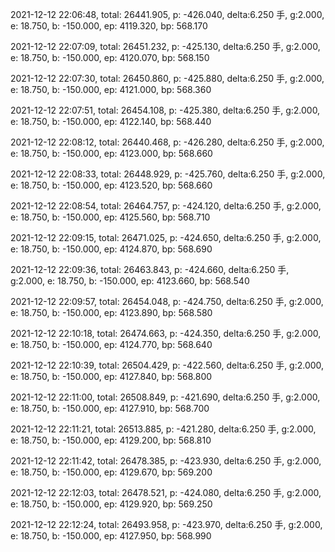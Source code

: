 2021-12-12 22:06:48, total: 26441.905, p: -426.040, delta:6.250 手, g:2.000, e: 18.750, b: -150.000, ep: 4119.320, bp: 568.170

2021-12-12 22:07:09, total: 26451.232, p: -425.130, delta:6.250 手, g:2.000, e: 18.750, b: -150.000, ep: 4120.070, bp: 568.150

2021-12-12 22:07:30, total: 26450.860, p: -425.880, delta:6.250 手, g:2.000, e: 18.750, b: -150.000, ep: 4121.000, bp: 568.360

2021-12-12 22:07:51, total: 26454.108, p: -425.380, delta:6.250 手, g:2.000, e: 18.750, b: -150.000, ep: 4122.140, bp: 568.440

2021-12-12 22:08:12, total: 26440.468, p: -426.280, delta:6.250 手, g:2.000, e: 18.750, b: -150.000, ep: 4123.000, bp: 568.660

2021-12-12 22:08:33, total: 26448.929, p: -425.760, delta:6.250 手, g:2.000, e: 18.750, b: -150.000, ep: 4123.520, bp: 568.660

2021-12-12 22:08:54, total: 26464.757, p: -424.120, delta:6.250 手, g:2.000, e: 18.750, b: -150.000, ep: 4125.560, bp: 568.710

2021-12-12 22:09:15, total: 26471.025, p: -424.650, delta:6.250 手, g:2.000, e: 18.750, b: -150.000, ep: 4124.870, bp: 568.690

2021-12-12 22:09:36, total: 26463.843, p: -424.660, delta:6.250 手, g:2.000, e: 18.750, b: -150.000, ep: 4123.660, bp: 568.540

2021-12-12 22:09:57, total: 26454.048, p: -424.750, delta:6.250 手, g:2.000, e: 18.750, b: -150.000, ep: 4123.890, bp: 568.580

2021-12-12 22:10:18, total: 26474.663, p: -424.350, delta:6.250 手, g:2.000, e: 18.750, b: -150.000, ep: 4124.770, bp: 568.640

2021-12-12 22:10:39, total: 26504.429, p: -422.560, delta:6.250 手, g:2.000, e: 18.750, b: -150.000, ep: 4127.840, bp: 568.800

2021-12-12 22:11:00, total: 26508.849, p: -421.690, delta:6.250 手, g:2.000, e: 18.750, b: -150.000, ep: 4127.910, bp: 568.700

2021-12-12 22:11:21, total: 26513.885, p: -421.280, delta:6.250 手, g:2.000, e: 18.750, b: -150.000, ep: 4129.200, bp: 568.810

2021-12-12 22:11:42, total: 26478.385, p: -423.930, delta:6.250 手, g:2.000, e: 18.750, b: -150.000, ep: 4129.670, bp: 569.200

2021-12-12 22:12:03, total: 26478.521, p: -424.080, delta:6.250 手, g:2.000, e: 18.750, b: -150.000, ep: 4129.920, bp: 569.250

2021-12-12 22:12:24, total: 26493.958, p: -423.970, delta:6.250 手, g:2.000, e: 18.750, b: -150.000, ep: 4127.950, bp: 568.990
